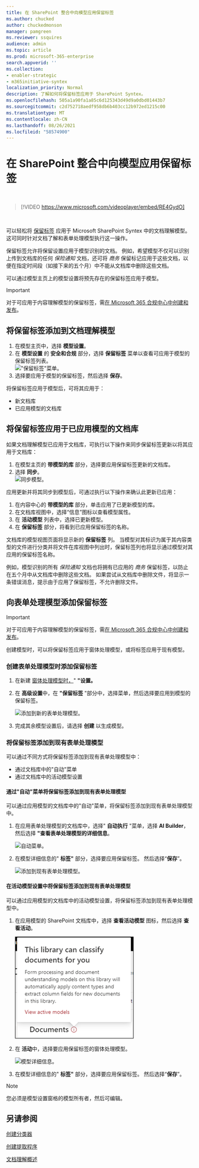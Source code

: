 ```yaml
---
title: 在 SharePoint 整合中向模型应用保留标签
ms.author: chucked
author: chuckedmonson
manager: pamgreen
ms.reviewer: ssquires
audience: admin
ms.topic: article
ms.prod: microsoft-365-enterprise
search.appverid: ''
ms.collection:
- enabler-strategic
- m365initiative-syntex
localization_priority: Normal
description: 了解如何将保留标签应用于 SharePoint Syntex。
ms.openlocfilehash: 505a1a90fa1a85c6d125343d49d9a0dbd01443b7
ms.sourcegitcommit: c2d752718aedf958db6b403cc12b972ed1215c00
ms.translationtype: MT
ms.contentlocale: zh-CN
ms.lasthandoff: 08/26/2021
ms.locfileid: "58574900"
---
```

# <a name="apply-a-retention-label-to-a-model-in-sharepoint-syntex"></a>在 SharePoint 整合中向模型应用保留标签

</br>

> [!VIDEO https://www.microsoft.com/videoplayer/embed/RE4GydO]  

</br>


可以轻松将 [保留标签](../compliance/retention.md) 应用于 Microsoft SharePoint Syntex 中的文档理解模型。 这可同时针对文档了解和表单处理模型执行这一操作。

保留标签允许将保留设置应用于模型识别的文档。  例如，希望模型不仅可以识别上传到文档库的任何 *保险通知* 文档，还可将 *商务* 保留标记应用于这些文档，以便在指定时间段（如接下来的五个月）中不能从文档库中删除这些文档。

可以通过模型主页上的模型设置将预先存在的保留标签应用于模型。 

> [!Important]
> 对于可应用于内容理解模型的保留标签，需[在 Microsoft 365 合规中心中创建和发布](../compliance/create-apply-retention-labels.md#how-to-create-and-publish-retention-labels)。

## <a name="to-add-a-retention-label-to-a-document-understanding-model"></a>将保留标签添加到文档理解模型

1. 在模型主页中，选择 **模型设置**。</br>
2. 在 **模型设置** 的 **安全和合规** 部分，选择 **保留标签** 菜单以查看可应用于模型的保留标签列表。</br>
 !["保留标签"菜单。](../media/content-understanding/retention-labels-menu.png)</br> 
3. 选择要应用于模型的保留标签，然后选择 **保存**。</br>

将保留标签应用于模型后，可将其应用于：
- 新文档库
- 已应用模型的文档库
 
## <a name="apply-the-retention-label-to-a-document-library-to-which-the-model-is-already-applied"></a>将保留标签应用于已应用模型的文档库

如果文档理解模型已应用于文档库，可执行以下操作来同步保留标签更新以将其应用于文档库：</br>

1. 在模型主页的 **带模型的库** 部分，选择要应用保留标签更新的文档库。 </br> 
2. 选择 **同步**。 </br>
 ![同步模型。](../media/content-understanding/sync-model.png)</br> 


应用更新并将其同步到模型后，可通过执行以下操作来确认此更新已应用：

1. 在内容中心的 **带模型的库** 部分，单击应用了已更新模型的库。 </br>
2. 在文档库视图中，选择“信息”图标以查看模型属性。</br>  
3. 在 **活动模型** 列表中，选择已更新模型。</br>
4. 在 **保留标签** 部分，将看到已应用保留标签的名称。</br>


文档库的模型视图页面将显示新的 **保留标签** 列。  当模型对其标识为属于其内容类型的文件进行分类并将文件在库视图中列出时，保留标签列也将显示通过模型对其应用的保留标签名称。


例如，模型识别的所有 *保险通知* 文档也将拥有已应用的 *商务* 保留标签，以防止在五个月中从文档库中删除这些文档。 如果尝试从文档库中删除文件，将显示一条错误消息，提示由于应用了保留标签，不允许删除文件。

## <a name="to-add-a-retention-label-to-a-form-processing-model"></a>向表单处理模型添加保留标签

> [!Important]
> 对于可应用于内容理解模型的保留标签，需[在 Microsoft 365 合规中心中创建和发布](../compliance/create-apply-retention-labels.md#how-to-create-and-publish-retention-labels)。

创建模型时，可以将保留标签应用于窗体处理模型，或将标签应用于现有模型。

### <a name="to-add-a-retention-label-when-you-create-a-form-processing-model"></a>创建表单处理模型时添加保留标签

1. 在新建 [窗体处理模型时，](./create-a-form-processing-model.md)" <b>"设置。</b>
2. 在 <b>高级设置</b>中，在 <b>"保留标签</b> "部分中，选择菜单，然后选择要应用到模型的保留标签。</b>

 
     ![添加到新的表单处理模型。](../media/content-understanding/retention-label-forms.png)</br>

3.  完成其余模型设置后，请选择 <b>创建</b> 以生成模型。

### <a name="to-add-a-retention-label-to-an-existing-form-processing-model"></a>将保留标签添加到现有表单处理模型

可以通过不同方式将保留标签添加到现有表单处理模型中：
- 通过文档库中的"自动"菜单
- 通过文档库中的活动模型设置 


#### <a name="to-add-a-retention-label-to-an-existing-form-processing-model-through-the-automate-menu"></a>通过"自动"菜单将保留标签添加到现有表单处理模型

可以通过应用模型的文档库中的"自动"菜单，将保留标签添加到现有表单处理模型中。


1. 在应用表单处理模型的文档库中，选择" <b>自动执行</b> "菜单，选择 <b>AI Builder</b>，然后选择 <b>"查看表单处理模型的详细信息</b>。

   ![自动菜单。](../media/content-understanding/automate-menu.png)</br>

2. 在模型详细信息的" <b>标签"</b> 部分，选择要应用保留标签。  然后选择“<b>保存</b>”。

     ![添加到现有表单处理模型。](../media/content-understanding/retention-label-model-details.png)</br> 

#### <a name="to-add-a-retention-label-to-an-existing-form-processing-model-in-the-active-model-settings"></a>在活动模型设置中将保留标签添加到现有表单处理模型

可以通过应用模型的文档库中的活动模型设置，将保留标签添加到现有表单处理模型中。

1. 在应用模型的 SharePoint 文档库中，选择 <b>查看活动模型</b> 图标，然后选择 <b>查看活动</b>。</b>

   ![查看活动模型。](../media/content-understanding/info-du.png)</br> 

2. 在 <b>活动</b>中，选择要应用保留标签的窗体处理模型。

     ![模型详细信息。](../media/content-understanding/retention-label-model-details.png)</br> 


3. 在模型详细信息的" <b>标签"</b> 部分，选择要应用保留标签。  然后选择“<b>保存</b>”。

> [!NOTE]
> 您必须是模型设置窗格的模型所有者，然后可编辑。 


## <a name="see-also"></a>另请参阅
[创建分类器](create-a-classifier.md)

[创建提取程序](create-an-extractor.md)

[文档理解概述](document-understanding-overview.md)
